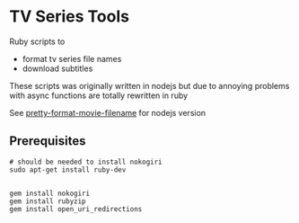 TV Series Tools
===============

Ruby scripts to

- format tv series file names
- download subtitles

These scripts was originally written in nodejs but due to annoying problems with async functions are totally rewritten in ruby

See [pretty-format-movie-filename](https://github.com/dafi/pretty-format-movie-filename) for nodejs version

## Prerequisites


	# should be needed to install nokogiri
	sudo apt-get install ruby-dev


	gem install nokogiri
	gem install rubyzip
	gem install open_uri_redirections


